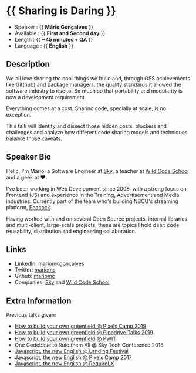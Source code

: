{{ Sharing is Daring }}
=================================================

* Speaker   : {{ **Mário Gonçalves** }}
* Available : {{ **First and Second day** }}
* Length    : {{ **~45 minutes + QA** }}
* Language  : {{ **English** }}

Description
-----------

We all love sharing the cool things we build and, through OSS achievements like Git(hub) and package managers, the quality standards it allowed the software industry to rise to. So much so that portability and modularity is now a development requirement.

Everything comes at a cost. Sharing code, specially at scale, is no exception. 

This talk will identify and dissect those hidden costs, blockers and challenges and analyze how different code sharing models and techniques balance those caveats.

Speaker Bio
-----------


Hello, I'm Mário: a Software Engineer at [Sky](https://www.linkedin.com/company/skyportugal/), a teacher at [Wild Code School](https://wildcodeschool.pt/) and a geek at ❤️.

I've been working in Web Development since 2008, with a strong focus on Frontend (JS) and experience in the Training, Advertisement and Media industries. Currently part of the team who's building NBCU's streaming platform, [Peacock](https://www.peacocktv.com).

Having worked with and on several Open Source projects, internal libraries and multi-client, large-scale projects, these are topics I hold dear: code reusability, distribution and engineering collaboration.

Links
-----

* LinkedIn: [mariomcgoncalves](https://linkedin.com/in/mariomcgoncalves)
* Twitter: [mariomc](https://twitter.com/mariomc)
* Github: [mariomc](https://github.com/mariomc)
* Companies: [Sky](https://www.linkedin.com/company/skyportugal/) and [Wild Code School](https://wildcodeschool.pt/)

Extra Information
-----------------

Previous talks given:

* [How to build your own greenfield @ Pixels Camp 2019](https://www.youtube.com/watch?v=vuR7JUamsjA) 
* [How to build your own greenfield @ Pipedrive Talks 2019](https://www.youtube.com/watch?v=rCKS7BScsYk)
* [How to build your own greenfield @ PWIT](https://www.eventbrite.co.uk/e/how-to-build-your-own-greenfield-pwit-workshop-series-powered-by-sky-tickets-55972155223)
* One Codebase to Rule them All @ Sky Tech Conference 2018
* [Javascript, the new English @ Landing Festival](https://lisbon.landingfestival.com/talks/79)
* [Javascript, the new English @ Pixels Camp 2017](https://github.com/PixelsCamp/talks/blob/master/2017/javascript-the-new-english_mario-goncalves.md)
* [Javascript, the new English @ RequireLX](https://twitter.com/requirelx/status/864162863081979905)
